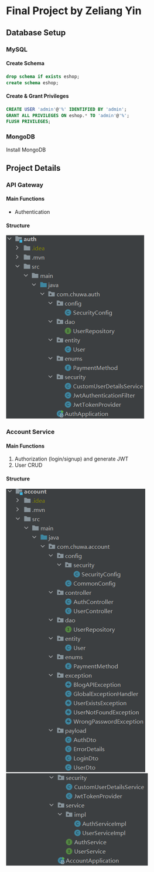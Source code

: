 # Final Project by Zeliang Yin
## Database Setup
### MySQL
#### Create Schema
```sql
drop schema if exists eshop;
create schema eshop;
```
#### Create & Grant Privileges
```sql
CREATE USER 'admin'@'%' IDENTIFIED BY 'admin';
GRANT ALL PRIVILEGES ON eshop.* TO 'admin'@'%';
FLUSH PRIVILEGES;
```
### MongoDB
Install MongoDB
## Project Details
### API Gateway
#### Main Functions
-  Authentication
#### Structure
![](./img/api_gateway_files.png)
### Account Service
#### Main Functions
1. Authorization (login/signup) and generate JWT
2. User CRUD
#### Structure
![](./img/account_files_1.png)
![](./img/account_files_2.png)